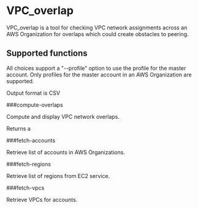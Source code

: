 # VPC_overlap

VPC_overlap is a tool for checking VPC network assignments across an
AWS Organization for overlaps which could create obstacles to peering.

## Supported functions

All choices support a "--profile" option to use the profile for the master account.
Only profiles for the master account in an AWS Organization are supported.

Output format is CSV

###compute-overlaps

Compute and display VPC network overlaps.

Returns a 

###fetch-accounts

Retrieve list of accounts in AWS Organizations.

###fetch-regions

Retrieve list of regions from EC2 service.

###fetch-vpcs

Retrieve VPCs for accounts.
